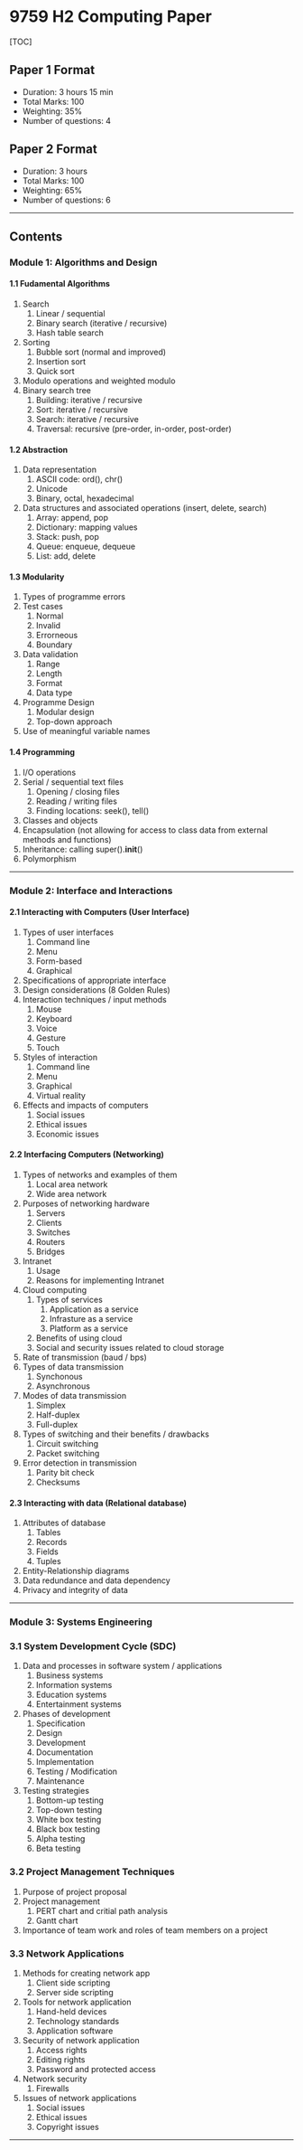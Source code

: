# 9759 H2 Computing Paper

[TOC]


## Paper 1 Format
* Duration: 3 hours 15 min
* Total Marks: 100
* Weighting: 35%
* Number of questions: 4


## Paper 2 Format
* Duration: 3 hours
* Total Marks: 100
* Weighting: 65%
* Number of questions: 6
----------


## Contents



### Module 1: Algorithms and Design


#### 1.1 Fudamental Algorithms
1. Search
	1. Linear / sequential
	2. Binary search (iterative / recursive)
	3. Hash table search
2. Sorting
	1. Bubble sort (normal and improved)
	2. Insertion sort
	3. Quick sort
3. Modulo operations and weighted modulo
4. Binary search tree
	1. Building: iterative / recursive
	2. Sort: iterative / recursive
	3. Search: iterative / recursive
	4. Traversal: recursive (pre-order, in-order, post-order)


#### 1.2 Abstraction
1. Data representation
	1. ASCII code: ord(), chr()
	2. Unicode
	2. Binary, octal, hexadecimal
2. Data structures and associated operations (insert, delete, search)
	1. Array: append, pop
	2. Dictionary: mapping values
	3. Stack: push, pop
	4. Queue: enqueue, dequeue
	5. List: add, delete


#### 1.3 Modularity
1. Types of programme errors
2. Test cases
	1. Normal
	2. Invalid
	3. Errorneous
	4. Boundary
3. Data validation
	1. Range
	2. Length
	3. Format
	4. Data type
4. Programme Design
	1. Modular design
	2. Top-down approach
5. Use of meaningful variable names


#### 1.4 Programming
1. I/O operations
2. Serial / sequential text files
	1. Opening / closing files
	2. Reading / writing files
	3. Finding locations: seek(), tell()
3. Classes and objects
4. Encapsulation (not allowing for access to class data from external methods and functions)
5. Inheritance: calling super().__init__()
6. Polymorphism
----------


### Module 2: Interface and Interactions


#### 2.1 Interacting with Computers (User Interface)
1. Types of user interfaces
    1. Command line
    2. Menu
    3. Form-based
    4. Graphical
2. Specifications of appropriate interface
3. Design considerations (8 Golden Rules)
4. Interaction techniques / input methods
    1. Mouse
    2. Keyboard
    3. Voice
    4. Gesture
    5. Touch
5. Styles of interaction
    1. Command line
    2. Menu
    3. Graphical
    4. Virtual reality
6. Effects and impacts of computers
    1. Social issues
    2. Ethical issues
    3. Economic issues


#### 2.2 Interfacing Computers (Networking)
1. Types of networks and examples of them
    1. Local area network
    2. Wide area network
2. Purposes of networking hardware
    1. Servers
    2. Clients
    3. Switches
    4. Routers
    5. Bridges
3. Intranet
    1. Usage
    2. Reasons for implementing Intranet
4. Cloud computing
    1. Types of services
        1. Application as a service
        2. Infrasture as a service
        3. Platform as a service
    2. Benefits of using cloud
    3. Social and security issues related to cloud storage
5. Rate of transmission (baud / bps)
6. Types of data transmission
    1. Synchonous
    2. Asynchronous
7. Modes of data transmission
    1. Simplex
    2. Half-duplex
    3. Full-duplex
8. Types of switching and their benefits / drawbacks
    1. Circuit switching
    2. Packet switching
9. Error detection in transmission
    1. Parity bit check
    2. Checksums


#### 2.3 Interacting with data (Relational database)
1. Attributes of database
    1. Tables
    2. Records
    3. Fields
    4. Tuples
2. Entity-Relationship diagrams
3. Data redundance and data dependency
4. Privacy and integrity of data
----------


### Module 3: Systems Engineering


### 3.1 System Development Cycle (SDC)
1. Data and processes in software system / applications
    1. Business systems
    2. Information systems
    3. Education systems
    4. Entertainment systems
2. Phases of development
    1. Specification
    2. Design
    3. Development
    4. Documentation
    5. Implementation
    6. Testing / Modification
    7. Maintenance
3. Testing strategies
    1. Bottom-up testing
    2. Top-down testing
    3. White box testing
    4. Black box testing
    5. Alpha testing
    6. Beta testing


### 3.2 Project Management Techniques
1. Purpose of project proposal
2. Project management
    1. PERT chart and critial path analysis
    2. Gantt chart
3. Importance of team work and roles of team members on a project


### 3.3 Network Applications
1. Methods for creating network app
    1. Client side scripting
    2. Server side scripting
2. Tools for network application
    1. Hand-held devices
    2. Technology standards
    3. Application software
3. Security of network application
    1. Access rights
    2. Editing rights
    3. Password and protected access
4. Network security
    1. Firewalls
5. Issues of network applications
    1. Social issues
    2. Ethical issues
    3. Copyright issues
----------
